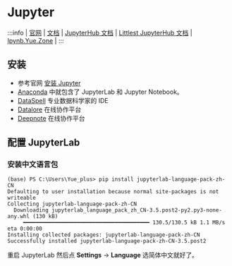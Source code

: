 # Jupyter

:::info
| [官网](https://jupyter.org/)
| [文档](https://docs.jupyter.org/en/latest/)
| [JupyterHub 文档](https://jupyterhub.readthedocs.io/en/stable/)
| [Littlest JupyterHub 文档](https://tljh.jupyter.org/en/latest/)
| [Ipynb.Yue.Zone](https://github.com/Yue-plus/Ipynb.Yue.Zone)
|
:::

## 安装

* 参考官网 [安装 Jupyter](https://jupyter.org/install)
* [Anaconda](/docs/开发/工具/Anaconda/) 中就包含了 JupyterLab 和 Jupyter Notebook。
* [DataSpell](https://www.jetbrains.com/zh-cn/dataspell/) 专业数据科学家的 IDE
* [Datalore](https://www.jetbrains.com/zh-cn/datalore/) 在线协作平台
* [Deepnote](https://deepnote.com/home) 在线协作平台

## 配置 JupyterLab

### 安装中文语言包

```text
(base) PS C:\Users\Yue_plus> pip install jupyterlab-language-pack-zh-CN
Defaulting to user installation because normal site-packages is not writeable
Collecting jupyterlab-language-pack-zh-CN
  Downloading jupyterlab_language_pack_zh_CN-3.5.post2-py2.py3-none-any.whl (130 kB)
     ━━━━━━━━━━━━━━━━━━━━━━━━━━━━━━━━━━━━━━━━ 130.5/130.5 kB 1.1 MB/s eta 0:00:00
Installing collected packages: jupyterlab-language-pack-zh-CN
Successfully installed jupyterlab-language-pack-zh-CN-3.5.post2
```

重启 JupyterLab 然后点 **Settings** → **Language** 选简体中文就好了。